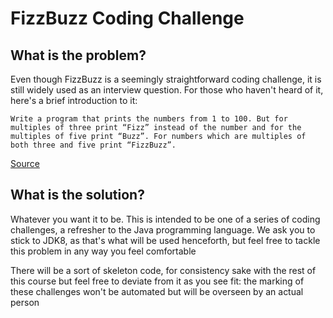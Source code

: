 # FizzBuzz Coding Challenge

## What is the problem?

Even though FizzBuzz is a seemingly straightforward coding challenge, it is still widely used as an interview question. For those who haven't heard of it, here's a brief introduction to it:

```
Write a program that prints the numbers from 1 to 100. But for multiples of three print “Fizz” instead of the number and for the multiples of five print “Buzz”. For numbers which are multiples of both three and five print “FizzBuzz”.
```
[Source](https://imranontech.com/2007/01/24/using-fizzbuzz-to-find-developers-who-grok-coding/)

## What is the solution?

Whatever you want it to be. This is intended to be one of a series of coding challenges, a refresher to the Java programming language. We ask you to stick to JDK8, as that's what will be used henceforth, but feel free to tackle this problem in any way you feel comfortable

There will be a sort of skeleton code, for consistency sake with the rest of this course but feel free to deviate from it as you see fit: the marking of these challenges won't be automated but will be overseen by an actual person
